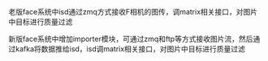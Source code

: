 老版face系统中isd通过zmq方式接收F相机的图传，调matrix相关接口，对图片中目标进行质量过滤

新版face系统中增加importer模块，可通过zmq和ftp等方式接收图片流，然后通过kafka将数据推给isd，isd调matrix相关接口，对图片中目标进行质量过滤


